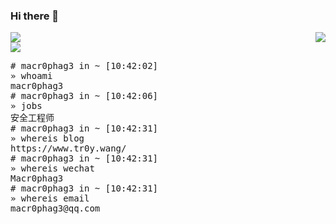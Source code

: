 ### Hi there 👋
<div align="right" style="width:100px; display:inline" >
<img align="right" src="https://github-readme-stats.vercel.app/api?username=Macr0phag3&show_icons=true&theme=radical&hide_title=true">
<img src="https://img.shields.io/badge/Language-Python-brightgreen?style=flat&logo=c%2b%2b" />
<br>
<img src="https://img.shields.io/badge/Platform-Linux-brightgreen?style=flat&logo=red%20hat" />
</div>

<pre>
# macr0phag3 in ~ [10:42:02]
» whoami
macr0phag3
# macr0phag3 in ~ [10:42:06]
» jobs
安全工程师
# macr0phag3 in ~ [10:42:31]
» whereis blog
https://www.tr0y.wang/
# macr0phag3 in ~ [10:42:31]
» whereis wechat
Macr0phag3
# macr0phag3 in ~ [10:42:31]
» whereis email
macr0phag3@qq.com
</pre>
